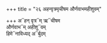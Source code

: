 +++
title = "२६ अहन्वृत्रमृचीषम और्णवाभमहीशुवम्"

+++
अ᳓हन् वृत्र᳓म् ऋ᳓चीषम  
और्णवाभ᳓म् अहीशु᳓वम्  
हिमे᳓नाविध्यद् अ᳓र्बुदम्
